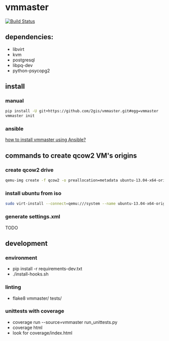 # vmmaster
[![Build Status](https://travis-ci.org/2gis/vmmaster.svg?branch=master)](https://travis-ci.org/2gis/vmmaster)

## dependencies:
+ libvirt
+ kvm
+ postgresql
+ libpq-dev
+ python-psycopg2

## install
### manual

```bash
pip install -U git+https://github.com/2gis/vmmaster.git#egg=vmmaster
vmmaster init
```

### ansible

[how to install vmmaster using Ansible?](deploy/README.md)

## commands to create qcow2 VM's origins
### create qcow2 drive

```bash
qemu-img create -f qcow2 -o preallocation=metadata ubuntu-13.04-x64-origin.qcow2 8G
```
### install ubuntu from iso

```bash
sudo virt-install --connect=qemu:///system --name ubuntu-13.04-x64-origin --network=bridge:virbr0 --ram 2048 --vcpus 2 --disk path=$VMMASTER_HOME/origins/ubuntu-13.04-x64/drive.qcow2,format=qcow2,bus=virtio,cache=none --cdrom $ISO_PLACE/ubuntu-13.04-desktop-amd64.iso --vnc --accelerate --os-type=linux --os-variant=generic26 --hvm
```

### generate settings.xml
TODO

## development

### environment
+ pip install -r requirements-dev.txt
+ ./install-hooks.sh

### linting
+ flake8 vmmaster/ tests/

### unittests with coverage
+ coverage run --source=vmmaster run_unittests.py
+ coverage html
+ look for coverage/index.html
